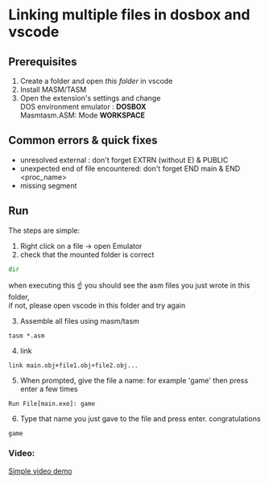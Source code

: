 #  Linking multiple files in dosbox and vscode
## Prerequisites
1. Create a folder and open <i>this folder</i> in vscode
2. Install MASM/TASM<br>
3. Open the extension's settings and change<br>
DOS environment emulator : <b>DOSBOX</b> <br>
Masmtasm.ASM: Mode <b> WORKSPACE</b>

## Common errors & quick fixes
* unresolved external : don't forget EXTRN (without E) & PUBLIC
* unexpected end of file encountered: don't forget END main & END \<proc_name>
* missing segment

## Run

The steps are simple:<br>
1. Right click on a file -> open Emulator
2. check that the mounted folder is correct
```cmd
dir
```
when executing this ☝ you should see the asm files you just wrote in this folder, <br>
if not, please open vscode in this folder and try again<br> 

3. Assemble all files using masm/tasm
```
tasm *.asm
```

4. link 
```
link main.obj+file1.obj+file2.obj...
```
5. When prompted, give the file a name: for example 'game'
then press enter a few times
```
Run File[main.exe]: game
```
6. Type that name you just gave to the file and press enter. congratulations
```
game
```
### Video:
<a href="https://drive.google.com/file/d/1l-RGUmo9k0g7NOWlr9L35E1jCDhEQL4u/view?usp=drive_link
">Simple video demo</a>
